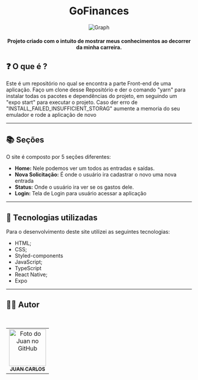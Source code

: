 <h1 align="center">
  <br>GoFinances
</h1>

<div align="center">

![Graph](https://user-images.githubusercontent.com/86435195/197552145-53a02085-05f8-42f0-af7e-0aa79d44479c.png)


</div>



<h4 align="center">
  Projeto criado com o intuito de mostrar meus conhecimentos ao decorrer da minha carreira.
</h4>

## ❓ O que é ?

Este é um repositório no qual se encontra a parte Front-end de uma aplicação. Faço um clone desse Repositório e der o comando "yarn" para instalar todas os pacotes e dependências do projeto, em seguindo um "expo start" para executar o projeto.
Caso der erro de "INSTALL_FAILED_INSUFFICIENT_STORAG" aumente a memoria do seu emulador e rode a aplicação de novo

<hr>

<!-- ## 🎯 Objetivo

Esse projeto tem como objetivo, criar um gerenciador de patrimonio de materia e verificar o status dele

<hr> -->

## 📚 Seções

O site é composto por 5 seções diferentes:

- **Home:** Nele podemos ver um todos as entradas e saídas.
- **Nova Solicitação:** É onde o usuário ira cadastrar o novo uma nova entrada
- **Status:** Onde o usuário ira ver se os gastos dele.
- **Login:** Tela de Login para usuário acessar a aplicação

---

## 💼 Tecnologias utilizadas

Para o desenvolvimento deste site utilizei as seguintes tecnologias:

- HTML;
- CSS;
- Styled-components
- JavaScript;
- TypeScript
- React Native;
- Expo

---

## 👨‍💻 Autor

 <br>
<table>
  <tr>
    <td align="center">
      <a href="https://github.com/JuanCarllos13">
        <img src="https://github.com/JuanCarllos13.png" width="100px;" height="100px" alt="Foto do Juan no GitHub"/><br>
        <sub>
          <b>JUAN CARLOS</b>
        </sub>
      </a>
    </td>
  </tr>
</table>
</table>
